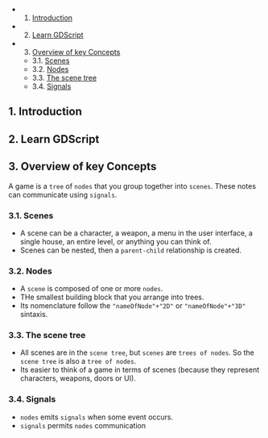 <!-- vscode-markdown-toc -->
* 1. [Introduction](#Introduction)
* 2. [Learn GDScript](#LearnGDScript)
* 3. [Overview of key Concepts](#OverviewofkeyConcepts)
	* 3.1. [Scenes](#Scenes)
	* 3.2. [Nodes](#Nodes)
	* 3.3. [The scene tree](#Thescenetree)
	* 3.4. [Signals](#Signals)

<!-- vscode-markdown-toc-config
	numbering=true
	autoSave=true
	/vscode-markdown-toc-config -->
<!-- /vscode-markdown-toc -->

##  1. <a name='Introduction'></a>Introduction

##  2. <a name='LearnGDScript'></a>Learn GDScript

##  3. <a name='OverviewofkeyConcepts'></a>Overview of key Concepts

A game is a `tree` of `nodes` that you group together into `scenes`. These notes can communicate using `signals`.

###  3.1. <a name='Scenes'></a>Scenes 
- A scene can be a character, a weapon, a menu in the user interface, a single house, an entire level, or anything you can think of.
- Scenes can be nested, then a `parent-child` relationship is created.


###  3.2. <a name='Nodes'></a>Nodes
- A `scene` is composed of one or more `nodes`.
- THe smallest building block that you arrange into trees.
- Its nomenclature follow the `"nameOfNode"+"2D"` or `"nameOfNode"+"3D"` sintaxis.
  
###  3.3. <a name='Thescenetree'></a>The scene tree

- All scenes are in the `scene tree`, but `scenes` are `trees of nodes`. So the `scene tree` is also a `tree of nodes`.
- Its easier to think of a game in terms of scenes (because they represent characters, weapons, doors or UI).


###  3.4. <a name='Signals'></a>Signals
- `nodes` emits `signals` when some event occurs.
- `signals` permits `nodes` communication